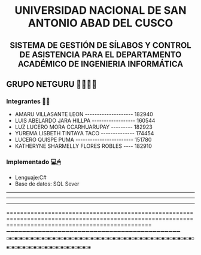 <h1 align="center">UNIVERSIDAD NACIONAL DE SAN ANTONIO ABAD DEL CUSCO</h1>
<h2 align="center">SISTEMA DE GESTIÓN DE SÍLABOS Y CONTROL DE ASISTENCIA PARA EL DEPARTAMENTO ACADÉMICO DE INGENIERIA INFORMÁTICA</h2> 
<h2 align="left"> GRUPO NETGURU 👩‍💻👨‍💻</h2> 


<h3 align="left"> Integrantes 📄📌 </h2> 


- AMARU VILLASANTE LEON -------------------- 182940<br>
- LUIS ABELARDO JARA HILLPA ------------------ 160544<br>
- LUZ LUCERO MORA CCARHUARUPAY --------- 182923<br>
- YUREMA LISBETH TINTAYA TACO -------------- 174454<br>
- LUCERO QUISPE PUMA ------------------------ 151780<br>
- KATHERYNE SHARMELLY FLORES ROBLES ---- 182910<br>



<h3 align="left"> Implementado 💻🖱</h2>        
                                                 
- Lenguaje:C# 
-  Base de datos: SQL Sever
************************************************
************************************************
************************************************
======================================================================================================================================================
➖➖➖➖➖➖➖➖➖➖➖➖➖➖➖➖➖➖➖➖➖➖➖➖➖➖➖➖➖➖➖➖➖➖➖➖➖➖➖➖➖➖➖➖
◽◾◽◾◽◾◽◾◽◾◽◾◽◾◽◾◽◾◽◾◽◾◽◾◽◾◽◾◽◾◽◾◽◾◽◾◽◾◽◾◽◾◽◾◽◾◽◾◽◾◽◾◽◾◽◾◽◾◽◾◽◾◽◾◽◾◽◾◽◾◽◾◽◾◽◾◽◾◽◾◽◾◽◾◽◾◽◾◽◾◽◾◽◾◽◾◽◾◽◾

